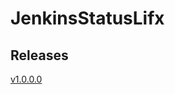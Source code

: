 JenkinsStatusLifx
=================

Releases
--------

[v1.0.0.0](https://github.com/mschuler/JenkinsStatusLifx/raw/master/Releases/v1.0.0.0.zip)
